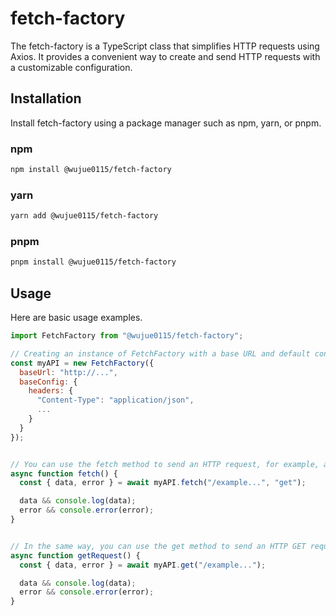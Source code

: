 # fetch-factory

The fetch-factory is a TypeScript class that simplifies HTTP requests using Axios. It provides a convenient way to create and send HTTP requests with a customizable configuration.

## Installation

Install fetch-factory using a package manager such as npm, yarn, or pnpm.

### npm
```bash
npm install @wujue0115/fetch-factory
```
### yarn
```bash
yarn add @wujue0115/fetch-factory
```
### pnpm
```bash
pnpm install @wujue0115/fetch-factory
```

## Usage

Here are basic usage examples.

```javascript
import FetchFactory from "@wujue0115/fetch-factory";

// Creating an instance of FetchFactory with a base URL and default configuration
const myAPI = new FetchFactory({
  baseUrl: "http://...",
  baseConfig: {
    headers: {
      "Content-Type": "application/json",
      ...
    }
  }
});


// You can use the fetch method to send an HTTP request, for example, a GET request.
async function fetch() {
  const { data, error } = await myAPI.fetch("/example...", "get");

  data && console.log(data);
  error && console.error(error);
}


// In the same way, you can use the get method to send an HTTP GET request.
async function getRequest() {
  const { data, error } = await myAPI.get("/example...");

  data && console.log(data);
  error && console.error(error);
}
```
